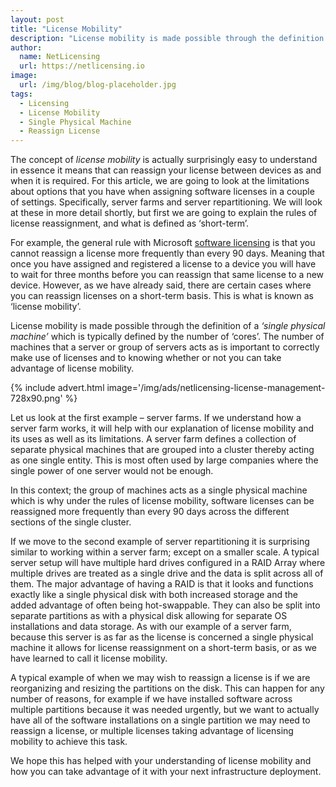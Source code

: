 ```yaml
---
layout: post
title: "License Mobility"
description: "License mobility is made possible through the definition of a ‘single physical machine’ which is typically defined by the number of ‘cores’"
author:
  name: NetLicensing
  url: https://netlicensing.io
image:
  url: /img/blog/blog-placeholder.jpg
tags:
  - Licensing
  - License Mobility
  - Single Physical Machine
  - Reassign License
---
```


The concept of *license mobility* is actually surprisingly easy to understand in essence it means that can reassign your license between devices as and when it is required. For this article, we are going to look at the limitations about options that you have when assigning software licenses in a couple of settings. Specifically, server farms and server repartitioning. We will look at these in more detail shortly, but first we are going to explain the rules of license reassignment, and what is defined as ‘short-term’.

For example, the general rule with Microsoft [software licensing](https://netlicensing.io/features/) is that you cannot reassign a license more frequently than every 90 days. Meaning that once you have assigned and registered a license to a device you will have to wait for three months before you can reassign that same license to a new device. However, as we have already said, there are certain cases where you can reassign licenses on a short-term basis. This is what is known as ‘license mobility’.

License mobility is made possible through the definition of a *‘single physical machine’* which is typically defined by the number of ‘cores’. The number of machines that a server or group of servers acts as is important to correctly make use of licenses and to knowing whether or not you can take advantage of license mobility.

{% include advert.html image='/img/ads/netlicensing-license-management-728x90.png' %}

Let us look at the first example &#8211; server farms. If we understand how a server farm works, it will help with our explanation of license mobility and its uses as well as its limitations. A server farm defines a collection of separate physical machines that are grouped into a cluster thereby acting as one single entity. This is most often used by large companies where the single power of one server would not be enough.

In this context; the group of machines acts as a single physical machine which is why under the rules of license mobility, software licenses can be reassigned more frequently than every 90 days across the different sections of the single cluster.

If we move to the second example of server repartitioning it is surprising similar to working within a server farm; except on a smaller scale. A typical server setup will have multiple hard drives configured in a RAID Array where multiple drives are treated as a single drive and the data is split across all of them. The major advantage of having a RAID is that it looks and functions exactly like a single physical disk with both increased storage and the added advantage of often being hot-swappable. They can also be split into separate partitions as with a physical disk allowing for separate OS installations and data storage. As with our example of a server farm, because this server is as far as the license is concerned a single physical machine it allows for license reassignment on a short-term basis, or as we have learned to call it license mobility.

A typical example of when we may wish to reassign a license is if we are reorganizing and resizing the partitions on the disk. This can happen for any number of reasons, for example if we have installed software across multiple partitions because it was needed urgently, but we want to actually have all of the software installations on a single partition we may need to reassign a license, or multiple licenses taking advantage of licensing mobility to achieve this task.

We hope this has helped with your understanding of license mobility and how you can take advantage of it with your next infrastructure deployment.
